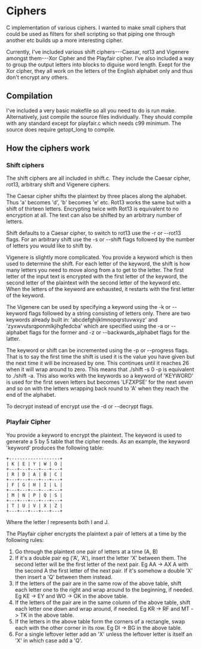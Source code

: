 # Ciphers
C implementation of various ciphers. I wanted to make small ciphers that
could be used as filters for shell scripting so that piping one through
another etc builds up a more interesting cipher.

Currently, I've included various shift ciphers---Caesar, rot13 and Vigenere
amongst them---Xor Cipher and the Playfair cipher. I've also included a way
to group the output letters into blocks to diguise word length. Exept for
the Xor cipher, they all work on the letters of the English alphabet only
and thus don't encrypt any others.

## Compilation
I've included a very basic makefile so all you need to do is run make.
Alternatively, just compile the source files individually. They should
compile with any standard except for playfair.c which needs c99 minimum.
The source does require getopt_long to compile.

## How the ciphers work
### Shift ciphers
The shift ciphers are all included in shift.c. They include the Caesar
cipher, rot13, arbitrary shift and Vigenere ciphers.

The Caesar cipher shifts the plaintext by three places along the alphabet.
Thus 'a' becomes 'd', 'b' becomes 'e' etc. Rot13 works the same but with
a shift of thirteen letters. Encrypting twice with Rot13 is equivalent to
no encryption at all. The text can also be shifted by an arbitrary number
of letters.

Shift defaults to a Caesar cipher, to switch to rot13 use the -r or --rot13
flags. For an arbitrary shift use the -s or --shift flags followed by the
number of letters you would like to shift by.

Vigenere is slightly more complicated. You provide a keyword which is then
used to determine the shift. For each letter of the keyword, the shift is
how many letters you need to move along from a to get to the letter.
The first letter of the input text is encrypted with the first letter of
the keyword, the second letter of the plaintext with the second letter of
the keyword etc. When the letters of the keyword are exhausted, it restarts
with the first letter of the keyword.

The Vigenere can be used by specifying a keyword using the -k or --keyword
flags followed by a string consisting of letters only. There are two
keywords already built in: 'abcdefghijklmnopqrstuvwxyz' and
'zyxwvutsrqponmlkjihgfedcba' which are specified using the -a or --alphabet flags for the former and -z or --backwards_alphabet flags for the latter.

The keyword or shift can be incremented using the -p or --progress flags.
That is to say the first time the shift is used it is the value you have
given but the next time it will be increased by one. This continues until
it reaches 26 when it will wrap around to zero. This means that
./shift -s 0 -p is equivalent to ./shift -a. This also works with the
keywords so a keyword of 'KEYWORD' is used for the first seven letters
but becomes 'LFZXPSE' for the next seven and so on with the letters
wrapping back round to 'A' when they reach the end of the alphabet.

To decrypt instead of encrypt use the -d or --decrypt flags.

### Playfair Cipher
You provide a keyword to encrypt the plaintext. The keyword is used to generate a 5 by 5 table that the cipher needs. As an example, the keyword 'keyword' produces the following table:

    +-------------------+
    | K | E | Y | W | O |
    +---+---+---+---+---+
    | R | D | A | B | C |
    +---+---+---+---+---+
    | F | G | H | I | L |
    +---+---+---+---+---+
    | M | N | P | Q | S |
    +---+---+---+---+---+
    | T | U | V | X | Z |
    +---+---+---+---+---+

Where the letter I represents both I and J.

The Playfair cipher encrypts the plaintext a pair of letters at a time by the following rules:

1. Go through the plaintext one pair of letters at a time (A, B)
2. If it's a double pair eg ('A', 'A'), insert the letter 'X' between them. The second letter will be the first letter of the next pair. Eg AA -> AX A with the second A the first letter of the next pair. If it's somehow a double 'X' then insert a 'Q' between them instead.
3. If the letters of the pair are in the same row of the above table, shift each letter one to the right and wrap around to the beginning, if needed. Eg KE -> EY and WO -> OK in the above table.
4. If the letters of the pair are in the same column of the above table, shift each letter one down and wrap around, if needed. Eg KR -> RF and MT -> TK in the above table.
5. If the letters in the above table form the corners of a rectangle, swap each with the other corner in its row. Eg DI -> BG in the above table.
6. For a single leftover letter add an 'X' unless the leftover letter is
itself an 'X' in which case add a 'Q'.
